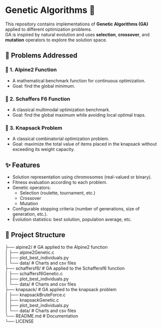 # Genetic Algorithms 🧬  

This repository contains implementations of **Genetic Algorithms (GA)** applied to different optimization problems.  
GA is inspired by natural evolution and uses **selection**, **crossover**, and **mutation** operators to explore the solution space.  

## 📌 Problems Addressed  
### 🔹 1. Alpine2 Function  
- A mathematical benchmark function for continuous optimization.  
- Goal: find the global minimum.  

### 🔹 2. Schaffers F6 Function  
- A classical multimodal optimization benchmark.  
- Goal: find the global maximum while avoiding local optimal traps.  

### 🔹 3. Knapsack Problem  
- A classical combinatorial optimization problem.  
- Goal: maximize the total value of items placed in the knapsack without exceeding its weight capacity.  

## ✨ Features  
- Solution representation using chromosomes (real-valued or binary).  
- Fitness evaluation according to each problem.  
- Genetic operators:  
  - Selection (roulette, tournament, etc.)  
  - Crossover  
  - Mutation  
- Configurable stopping criteria (number of generations, size of generation, etc.).  
- Evolution statistics: best solution, population average, etc.  

## 📂 Project Structure  
├── alpine2/ # GA applied to the Alpine2 function  
│   ├── alpine2Genetic.c  
│   ├── plot_best_individuals.py  
│   └── data/ # Charts and csv files  
├── schaffersf6/ # GA applied to the Schaffersf6 function  
│   ├── schaffersf6Genetic.c  
│   ├── plot_best_individuals.py  
│   └── data/ # Charts and csv files   
├── knapsack/ # GA applied to the knapsack problem  
│   ├── knapsackBruteForce.c  
│   ├── knapsackGenetic.c  
│   ├── plot_best_individuals.py  
│   └── data/ # Charts and csv files     
└── README.md # Documentation  
└── LICENSE
